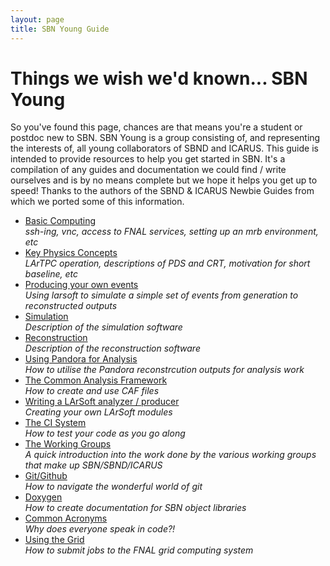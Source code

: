 ```yaml
---
layout: page
title: SBN Young Guide
---
```


# Things we wish we'd known... SBN Young

So you've found this page, chances are that means you're a student or postdoc new to SBN. SBN Young is a group consisting of, and representing the interests of, all young collaborators of SBND and ICARUS.
This guide is intended to provide resources to help you get started in SBN. It's a compilation of any guides and documentation we could find / write ourselves and is by no means complete but we hope it helps you get up to speed!
Thanks to the authors of the SBND & ICARUS Newbie Guides from which we ported some of this information.

- [Basic Computing](Basic_Computing.md)   
  *ssh-ing, vnc, access to FNAL services, setting up an mrb environment, etc*
- [Key Physics Concepts](Physics_Concepts.md)  
  *LArTPC operation, descriptions of PDS and CRT, motivation for short baseline, etc*
- [Producing your own events](LArSoft_Workflow.md)  
  *Using larsoft to simulate a simple set of events from generation to reconstructed outputs*
- [Simulation](Simulation.md)  
  *Description of the simulation software*
- [Reconstruction](Reconstruction.md)  
  *Description of the reconstruction software*
- [Using Pandora for Analysis](Pandora_Outputs.md)  
  *How to utilise the Pandora reconstrcution outputs for analysis work*
- [The Common Analysis Framework](CAF_Intro.md)  
  *How to create and use CAF files*
- [Writing a LArSoft analyzer / producer](Writing_with_LArSoft.md)  
  *Creating your own LArSoft modules*
- [The CI System](Testing_with_the_CI.md)  
  *How to test your code as you go along*
- [The Working Groups](Working_Groups.md)  
  *A quick introduction into the work done by the various working groups that make up SBN/SBND/ICARUS*
- [Git/Github](Git_Intro.md)  
  *How to navigate the wonderful world of git*
- [Doxygen](Using_Doxygen.md)  
  *How to create documentation for SBN object libraries*
- [Common Acronyms](Acronym_List.md)  
  *Why does everyone speak in code?!*
- [Using the Grid](Grid_Intro.md)  
  *How to submit jobs to the FNAL grid computing system*

